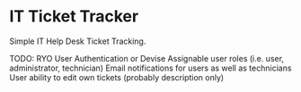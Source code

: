 # IT Ticket Tracker

Simple IT Help Desk Ticket Tracking.

TODO:
RYO User Authentication or Devise
Assignable user roles (i.e. user, administrator, technician)
Email notifications for users as well as technicians
User ability to edit own tickets (probably description only)
